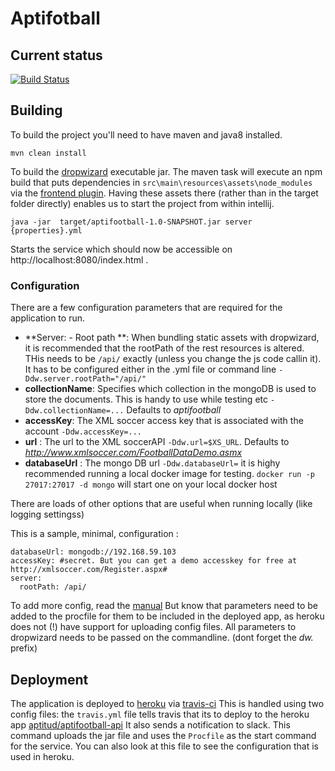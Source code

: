 
# Aptifotball

## Current status
[![Build Status](https://travis-ci.org/aptitud/aptifootball.svg?branch=master)](https://travis-ci.org/aptitud/aptifootball)


## Building

To build the project you'll need to have maven and java8 installed.

```
mvn clean install
```
To build the [dropwizard](http://www.dropwizard.io/0.9.2/docs/) executable jar. The maven task will execute an npm build that puts dependencies in `src\main\resources\assets\node_modules` via the [frontend plugin](https://github.com/eirslett/frontend-maven-plugin ). Having these assets there (rather than in the target folder directly) enables us to start the project from within intellij.

```
java -jar  target/aptifootball-1.0-SNAPSHOT.jar server {properties}.yml
```
Starts the service which should now be accessible on http://localhost:8080/index.html .

### Configuration

There are a few configuration parameters that are required for the application to run.

* **Server: - Root path **:  When bundling static assets with dropwizard, it is recommended that the rootPath of the rest resources is altered. THis needs to be `/api/` exactly (unless you change the js code callin it). It has to be configured either in the .yml file or command line `-Ddw.server.rootPath="/api/"`
* **collectionName**: Specifies which collection in the mongoDB is used to store the documents. This is handy to use while testing etc `-Ddw.collectionName=...` Defaults to *aptifootball*
* **accessKey**: The XML soccer access key that is associated with the account `-Ddw.accessKey=...`
* **url** : The url to the XML soccerAPI `-Ddw.url=$XS_URL`. Defaults to *http://www.xmlsoccer.com/FootballDataDemo.asmx*
* **databaseUrl** : The mongo DB url `-Ddw.databaseUrl=` it is highy recommended running a local docker image for testing. `docker run -p 27017:27017 -d mongo` will start one on your local docker host

There are loads of other options that are useful when running locally (like logging settingss)

This is a sample, minimal, configuration :
```
databaseUrl: mongodb://192.168.59.103
accessKey: #secret. But you can get a demo accesskey for free at http://xmlsoccer.com/Register.aspx#
server:
  rootPath: /api/
```

To add more config, read the [manual](http://www.dropwizard.io/0.9.2/docs/manual/configuration.html) But know that parameters need to be added to the procfile for them to be included in the deployed app, as heroku does not (!) have support for uploading config files. All parameters to dropwizard needs to be passed on the commandline.  (dont forget the _dw._ prefix)


## Deployment

The application is deployed to [heroku](http://heroku.com/) via [travis-ci](https://travis-ci.org/aptitud/aptifootball) This is handled using two config files: the `travis.yml` file tells travis that its to deploy to the heroku app [aptitud/aptifootball-api](https://dashboard.heroku.com/apps/aptifootball-api/resources) It also sends a notification to slack.
This command uploads the jar file and uses the `Procfile` as the start command for the service.  You can also look at this file to see the configuration that is used in heroku.
